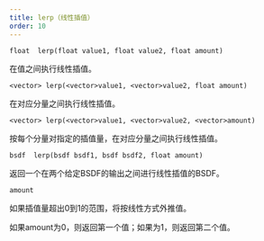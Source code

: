 ```yaml
---
title: lerp（线性插值）
order: 10
---
```

`float  lerp(float value1, float value2, float amount)`

在值之间执行线性插值。

`<vector> lerp(<vector>value1, <vector>value2, float amount)`

在对应分量之间执行线性插值。

`<vector> lerp(<vector>value1, <vector>value2, <vector>amount)`

按每个分量对指定的插值量，在对应分量之间执行线性插值。

`bsdf  lerp(bsdf bsdf1, bsdf bsdf2, float amount)`

返回一个在两个给定BSDF的输出之间进行线性插值的BSDF。

`amount`

如果插值量超出0到1的范围，将按线性方式外推值。

如果amount为0，则返回第一个值；如果为1，则返回第二个值。